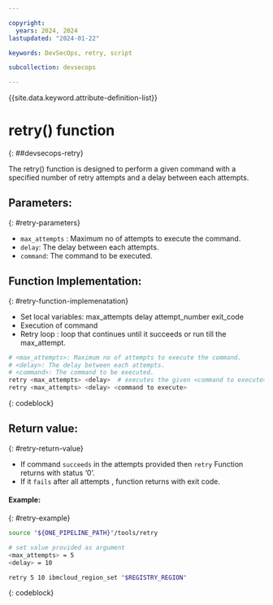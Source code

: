 ```yaml
---

copyright:
  years: 2024, 2024
lastupdated: "2024-01-22"

keywords: DevSecOps, retry, script

subcollection: devsecops

---
```


{{site.data.keyword.attribute-definition-list}}

# retry() function
{: ##devsecops-retry}

The retry() function is designed to perform a given command with a specified number of retry attempts and a delay between each attempts.

## Parameters:
{: #retry-parameters}

- `max_attempts` : Maximum no of attempts to execute the command.
- `delay`: The delay between each attempts.
- `command`: The command to be executed.

## Function Implementation:
{: #retry-function-implemenatation}

- Set local variables:
      max_attempts
      delay
      attempt_number
      exit_code
- Execution of command
- Retry loop : loop that continues until it succeeds or run till the max_attempt.

```bash
# <max_attempts>: Maximum no of attempts to execute the command.
# <delay>: The delay between each attempts.
# <command>: The command to be executed.
retry <max_attempts> <delay>  # executes the given <command to execute>
retry <max_attempts> <delay> <command to execute>
```
{: codeblock}

## Return value:
{: #retry-return-value}

-  If command `succeeds` in the attempts provided then `retry` Function returns with status ‘0’.
-  If it `fails` after all attempts , function returns with exit code.

#### Example:
{: #retry-example}

```bash
source "${ONE_PIPELINE_PATH}"/tools/retry

# set value provided as argument
<max_attempts> = 5
<delay> = 10

retry 5 10 ibmcloud_region_set "$REGISTRY_REGION"
```
{: codeblock}
